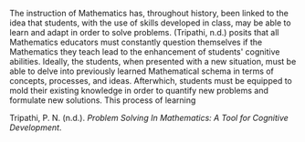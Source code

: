 The instruction of Mathematics has, throughout history, been linked to the idea that students, with the use of skills developed in class, may be able to learn and adapt in order to solve problems. (Tripathi, n.d.) posits that all Mathematics educators must constantly question themselves if the Mathematics they teach lead to the enhancement of students' cognitive abilities. Ideally, the students, when presented with a new situation, must be able to delve into previously learned Mathematical schema in terms of concepts, processes, and ideas. Afterwhich, students must be equipped to mold their existing knowledge in order to quantify new problems and formulate new solutions. This process of learning 

Tripathi, P. N. (n.d.). _Problem Solving In Mathematics: A Tool for Cognitive Development_.